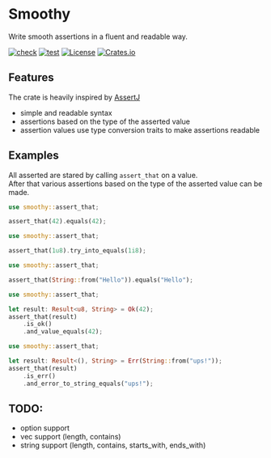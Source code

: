 # Smoothy

Write smooth assertions in a fluent and readable way.

[![check](https://github.com/open-schnick/Smoothy/actions/workflows/check.yml/badge.svg)](https://github.com/open-schnick/Smoothy/actions/workflows/check.yml)
[![test](https://github.com/open-schnick/Smoothy/actions/workflows/test.yml/badge.svg)](https://github.com/open-schnick/Smoothy/actions/workflows/test.yml)
[![License](https://img.shields.io/crates/l/smoothy)](https://github.com/open-schnick/Smoothy/blob/master/LICENSE)
[![Crates.io](https://img.shields.io/crates/v/smoothy)](https://crates.io/crates/smoothy)

## Features

The crate is heavily inspired by [AssertJ](https://assertj.github.io/doc/)

- simple and readable syntax
- assertions based on the type of the asserted value
- assertion values use type conversion traits to make assertions readable

## Examples

All asserted are stared by calling `assert_that` on a value.  
After that various assertions based on the type of the asserted value can be made.

```rust
use smoothy::assert_that;

assert_that(42).equals(42);
```

```rust
use smoothy::assert_that;

assert_that(1u8).try_into_equals(1i8);
```

```rust
use smoothy::assert_that;

assert_that(String::from("Hello")).equals("Hello");
```

```rust
use smoothy::assert_that;

let result: Result<u8, String> = Ok(42);
assert_that(result)
    .is_ok()
    .and_value_equals(42);
```

```rust
use smoothy::assert_that;

let result: Result<(), String> = Err(String::from("ups!"));
assert_that(result)
    .is_err()
    .and_error_to_string_equals("ups!");
```

## TODO:

- option support
- vec support (length, contains)
- string support (length, contains, starts_with, ends_with)
